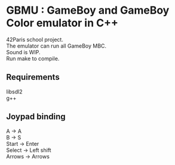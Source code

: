 

# GBMU : GameBoy and GameBoy Color emulator in C++

42Paris school project. <br>
The emulator can run all GameBoy MBC. <br>
Sound is WIP. <br>
Run make to compile. <br>

## Requirements
libsdl2 <br>
g++ <br>

## Joypad binding
A       -> A <br>
B       -> S <br>
Start   -> Enter <br>
Select  -> Left shift <br>
Arrows  -> Arrows <br>

